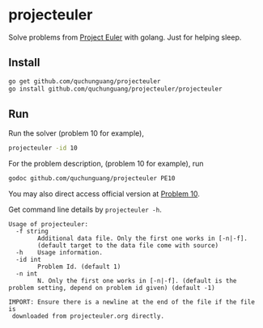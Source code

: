 projecteuler
============

Solve problems from [Project Euler](http://projecteuler.net) with golang.
Just for helping sleep.

Install
--------

```sh
go get github.com/quchunguang/projecteuler
go install github.com/quchunguang/projecteuler/projecteuler
```

Run
---

Run the solver (problem 10 for example),

```sh
projecteuler -id 10
```

For the problem description, (problem 10 for example), run

```sh
godoc github.com/quchunguang/projecteuler PE10
```

You may also direct access official version at [Problem 10](https://projecteuler.net/problem=10).

Get command line details by ` projecteuler -h `.

```
Usage of projecteuler:
  -f string
        Additional data file. Only the first one works in [-n|-f].
        (default target to the data file come with source)
  -h    Usage information.
  -id int
        Problem Id. (default 1)
  -n int
        N. Only the first one works in [-n|-f]. (default is the problem setting, depend on problem id given) (default -1)

IMPORT: Ensure there is a newline at the end of the file if the file is
 downloaded from projecteuler.org directly.
```
